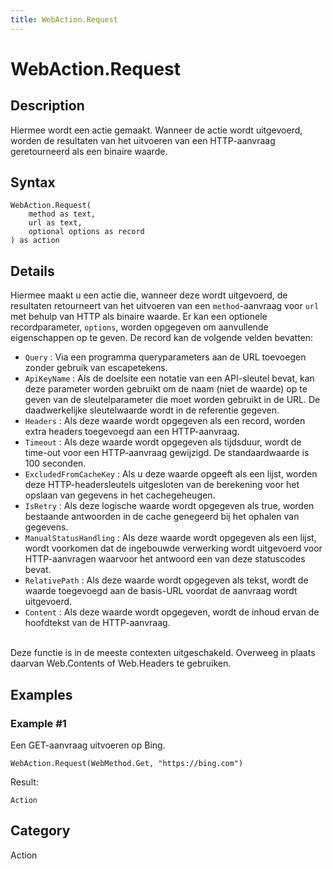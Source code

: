 ```yaml
---
title: WebAction.Request
---
```


# WebAction.Request


## Description

Hiermee wordt een actie gemaakt. Wanneer de actie wordt uitgevoerd, worden de resultaten van het uitvoeren van een HTTP-aanvraag geretourneerd als een binaire waarde.


## Syntax

```powerquery
WebAction.Request(
    method as text,
    url as text,
    optional options as record
) as action
```


## Details

Hiermee maakt u een actie die, wanneer deze wordt uitgevoerd, de resultaten retourneert van het uitvoeren van een <code>method</code>-aanvraag voor <code>url</code> met behulp van HTTP als binaire waarde.    Er kan een optionele recordparameter, <code>options</code>, worden opgegeven om aanvullende eigenschappen op te geven. De record kan de volgende velden bevatten:    <ul><li><code>Query</code> : Via een programma queryparameters aan de URL toevoegen zonder gebruik van escapetekens.</li><li><code>ApiKeyName</code> : Als de doelsite een notatie van een API-sleutel bevat, kan deze parameter worden gebruikt om de naam (niet de waarde) op te geven van de sleutelparameter die moet worden gebruikt in de URL. De daadwerkelijke sleutelwaarde wordt in de referentie gegeven.</li><li><code>Headers</code> : Als deze waarde wordt opgegeven als een record, worden extra headers toegevoegd aan een HTTP-aanvraag.</li><li><code>Timeout</code> : Als deze waarde wordt opgegeven als tijdsduur, wordt de time-out voor een HTTP-aanvraag gewijzigd. De standaardwaarde is 100 seconden.</li><li><code>ExcludedFromCacheKey</code> : Als u deze waarde opgeeft als een lijst, worden deze HTTP-headersleutels uitgesloten van de berekening voor het opslaan van gegevens in het cachegeheugen.</li><li><code>IsRetry</code> : Als deze logische waarde wordt opgegeven als true, worden bestaande antwoorden in de cache genegeerd bij het ophalen van gegevens.</li><li><code>ManualStatusHandling</code> : Als deze waarde wordt opgegeven als een lijst, wordt voorkomen dat de ingebouwde verwerking wordt uitgevoerd voor HTTP-aanvragen waarvoor het antwoord een van deze statuscodes bevat.</li><li><code>RelativePath</code> : Als deze waarde wordt opgegeven als tekst, wordt de waarde toegevoegd aan de basis-URL voordat de aanvraag wordt uitgevoerd.</li><li><code>Content</code> : Als deze waarde wordt opgegeven, wordt de inhoud ervan de hoofdtekst van de HTTP-aanvraag.</li></ul>    <br />    Deze functie is in de meeste contexten uitgeschakeld. Overweeg in plaats daarvan Web.Contents of Web.Headers te gebruiken.    


## Examples

### Example #1 
Een GET-aanvraag uitvoeren op Bing.
```powerquery
WebAction.Request(WebMethod.Get, "https://bing.com")
```

Result: 
```powerquery
Action
```




## Category
Action
